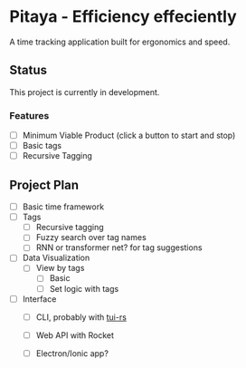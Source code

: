 # Pitaya - Efficiency effeciently

A time tracking application built for ergonomics and speed.

## Status

This project is currently in development.

### Features
- [ ] Minimum Viable Product (click a button to start and stop)
- [ ] Basic tags
- [ ] Recursive Tagging

## Project Plan

- [ ] Basic time framework
- [ ] Tags
	- [ ] Recursive tagging
	- [ ] Fuzzy search over tag names
	- [ ] RNN or transformer net? for tag suggestions
- [ ] Data Visualization
	- [ ] View by tags
		- [ ] Basic
		- [ ] Set logic with tags
- [ ] Interface
	- [ ] CLI, probably with [tui-rs](https://github.com/fdehau/tui-rs)
	- [ ] Web API with Rocket
	- [ ] Electron/Ionic app?

